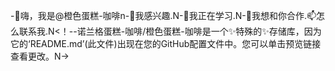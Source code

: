-👋嗨，我是@橙色蛋糕-咖啡n-👀我感兴趣.N-🌱我正在学习.N-💞️我想和你合作.📫怎么联系我.N<！--诺兰格蛋糕-咖啡/橙色蛋糕-咖啡是一个✨特殊的✨存储库，因为它的‘README.md’(此文件)出现在您的GitHub配置文件中。您可以单击预览链接查看更改。N->
